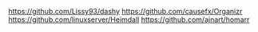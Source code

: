 https://github.com/Lissy93/dashy
https://github.com/causefx/Organizr
https://github.com/linuxserver/Heimdall
https://github.com/ajnart/homarr